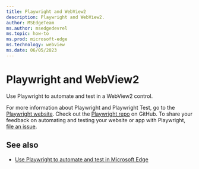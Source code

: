 ```yaml
---
title: Playwright and WebView2
description: Playwright and WebView2.
author: MSEdgeTeam
ms.author: msedgedevrel
ms.topic: how-to
ms.prod: microsoft-edge
ms.technology: webview
ms.date: 06/05/2023
---
```

# Playwright and WebView2

Use Playwright to automate and test in a WebView2 control.

<!-- todo: additional link to GitHub -->

For more information about Playwright and Playwright Test, go to the [Playwright website](https://playwright.dev/docs/intro).  Check out the [Playwright repo](https://github.com/microsoft/playwright) on GitHub.  To share your feedback on automating and testing your website or app with Playwright, [file an issue](https://github.com/microsoft/playwright/issues/new/choose).


<!-- ====================================================================== -->
## See also

* [Use Playwright to automate and test in Microsoft Edge](../../playwright/index.md)

